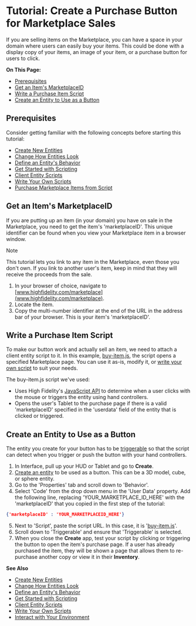 # Tutorial: Create a Purchase Button for Marketplace Sales

If you are selling items on the Marketplace, you can have a space in your domain where users can easily buy your items. This could be done with a display copy of your items, an image of your item, or a purchase button for users to click. 

**On This Page:**

- [Prerequisites](#prerequisites)
- [Get an Item's MarketplaceID](#get-an-items-marketplace-id)
- [Write a Purchase Item Script](#write-a-purchase-item-script)
- [Create an Entity to Use as a Button](#create-an-entity-to-use-as-a-button)
  
  
## Prerequisites

Consider getting familiar with the following concepts before starting this tutorial:

- [Create New Entities](create-entities)
- [Change How Entities Look](entity-appearance)
- [Define an Entity's Behavior](entity-behavior)
- [Get Started with Scripting](../../script/get-started-with-scripting)
- [Client Entity Scripts](../../script/client-entity-scripts)
- [Write Your Own Scripts](../../script/write-scripts)
- [Purchase Marketplace Items from Script](../../script/transfer-hfc-tutorial.html#purchase-marketplace-items)
  
## Get an Item's MarketplaceID
If you are putting up an item (in your domain) you have on sale in the Marketplace, you need to get the item's 'marketplaceID'. This unique identifier can be found when you view your Marketplace item in a browser window.

<div class="admonition note">
    <p class="admonition-title">Note</p>
    <p> This tutorial lets you link to any item in the Marketplace, even those you don't own. If you link to another user's item, keep in mind that they will receive the proceeds from the sale.</p>
</div>

1. In your browser of choice, navigate to [www.highfidelity.com/marketplace](www.highfidelity.com/marketplace).
2. Locate the item.
3. Copy the multi-number identifier at the end of the URL in the address bar of your browser. This is your item's 'marketplaceID'.

## Write a Purchase Item Script

To make our button work and actually sell an item, we need to attach a client entity script to it. In this example, [buy-item.js](https://hifi-scripting-101.glitch.me/entity-client-script-buy-item.js), the script opens a specified Marketplace page. You can use it as-is, modify it, or [write your own script](../../script/write-scripts) to suit your needs.

The buy-item.js script we've used:
+ Uses High Fidelity's [JavaScript API](../../api-reference) to determine when a user clicks with the mouse or triggers the entity using hand controllers.
+ Opens the user's Tablet to the purchase page if there is a valid 'marketplaceID' specified in the 'userdata' field of the entity that is clicked or triggered.
  
## Create an Entity to Use as a Button

The entity you create for your button has to be [triggerable](entity-behavior#set-an-entity-to-trigger-scripts) so that the script can detect when you trigger or push the button with your hand controllers.

1. In Interface, pull up your HUD or Tablet and go to **Create**.
2. [Create an entity](create-entities) to be used as a button. This can be a 3D model, cube, or sphere entity.
3. Go to the 'Properties' tab and scroll down to 'Behavior'.
4. Select 'Code' from the drop down menu in the 'User Data' property. Add the following line, replacing 'YOUR_MARKETPLACE_ID_HERE' with the 'marketplaceID' that you copied in the first step of the tutorial:
```JSON
{'marketplaceID' : 'YOUR_MARKETPLACEID_HERE'}
```
5. Next to 'Script', paste the script URL. In this case, it is '[buy-item.js](https://hifi-scripting-101.glitch.me/entity-client-script-buy-item.js)'.
5. Scroll down to 'Triggerable' and ensure that 'Triggerable' is selected.
6. When you close the **Create** app, test your script by clicking or triggering the button to  open the item's purchase page. If a user has already purchased the item, they will be shown a page that allows them to re-purchase another copy or view it in their **Inventory**.

**See Also**

- [Create New Entities](create-entities)
- [Change How Entities Look](entity-appearance)
- [Define an Entity's Behavior](entity-behavior)
- [Get Started with Scripting](../../script/get-started-with-scripting)
- [Client Entity Scripts](../../script/client-entity-scripts)
- [Write Your Own Scripts](../../script/write-scripts)
- [Interact with Your Environment](../../explore/interact-objects)

